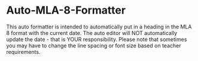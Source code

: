# Auto-MLA-8-Formatter
This auto formatter is intended to automatically put in a heading in the MLA 8 format with the current date. The auto editor will NOT automatically update the date - that is YOUR responsibility. Please note that sometimes you may have to change the line spacing or font size based on teacher requirements.
